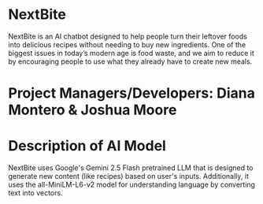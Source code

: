 # NextBite

NextBite is an AI chatbot designed to help people turn their leftover foods into delicious recipes without needing to buy new ingredients. One of the biggest issues in today’s modern age is food waste, and we aim to reduce it by encouraging people to use what they already have to create new meals. 

# Project Managers/Developers: Diana Montero & Joshua Moore

# Description of AI Model
NextBite uses Google's Gemini 2.5 Flash pretrained LLM that is designed to generate new content (like recipes) based on user's inputs. Additionally, it uses the all-MiniLM-L6-v2 model for understanding language by converting text into vectors. 

